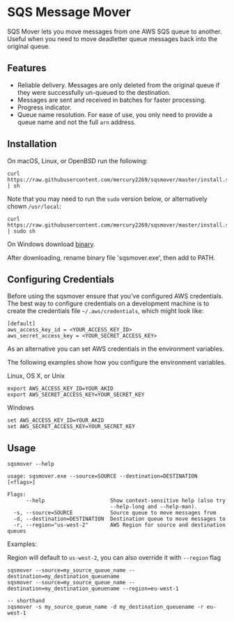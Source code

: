 # SQS Message Mover
SQS Mover lets you move messages from one AWS SQS queue to another. Useful when you need
to move deadletter queue messages back into the original queue.

## Features

* Reliable delivery. Messages are only deleted from the original queue if they 
were successfully un-queued to the destination.
* Messages are sent and received in batches for faster processing.
* Progress indicator.
* Queue name resolution. For ease of use, you only need to provide a queue name and not the full `arn` address. 

## Installation

On macOS, Linux, or OpenBSD run the following:

```
curl https://raw.githubusercontent.com/mercury2269/sqsmover/master/install.sh | sh
```

Note that you may need to run the `sudo` version below, or alternatively chown `/usr/local`:
```
curl https://raw.githubusercontent.com/mercury2269/sqsmover/master/install.sh | sudo sh
```

On Windows download [binary](https://github.com/mercury2269/sqsmover/releases).

After downloading, rename binary file 'sqsmover.exe', then add to PATH.

## Configuring Credentials
Before using the sqsmover ensure that you've configured AWS credentials. The best
way to configure credentials on a development machine is to create the credentials file
`~/.aws/credentials`, which might look like:

```
[default]
aws_access_key_id = <YOUR_ACCESS_KEY_ID>
aws_secret_access_key = <YOUR_SECRET_ACCESS_KEY>
```

As an alternative you can set AWS credentials in the environment variables.

The following examples show how you configure the environment variables.

Linux, OS X, or Unix

```
export AWS_ACCESS_KEY_ID=YOUR_AKID
export AWS_SECRET_ACCESS_KEY=YOUR_SECRET_KEY
```
Windows

```
set AWS_ACCESS_KEY_ID=YOUR_AKID
set AWS_SECRET_ACCESS_KEY=YOUR_SECRET_KEY
```

## Usage

```
sqsmover --help

usage: sqsmover.exe --source=SOURCE --destination=DESTINATION [<flags>]

Flags:
      --help                     Show context-sensitive help (also try
                                 --help-long and --help-man).
  -s, --source=SOURCE            Source queue to move messages from
  -d, --destination=DESTINATION  Destination queue to move messages to
  -r, --region="us-west-2"       AWS Region for source and destination queues
```

Examples:

Region will default to `us-west-2`, you can also override it with `--region` flag

```
sqsmover --source=my_source_queue_name --destination=my_destination_queuename
sqsmover --source=my_source_queue_name --destination=my_destination_queuename --region=eu-west-1

-- shorthand
sqsmover -s my_source_queue_name -d my_destination_queuename -r eu-west-1
```



